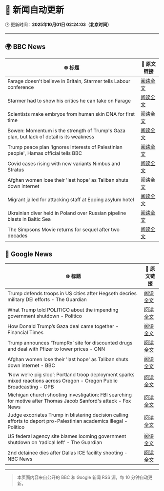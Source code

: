# 🧠 新闻自动更新

🕒 更新时间：**2025年10月01日 02:24:03（北京时间）**

---

## 🌍 BBC News

| 🌐 标题 | 🔗 原文链接 |
|--------|-------------|
| Farage doesn't believe in Britain, Starmer tells Labour conference | [阅读全文](https://www.bbc.com/news/articles/c749vy43l74o?at_medium=RSS&at_campaign=rss) |
| Starmer had to show his critics he can take on Farage | [阅读全文](https://www.bbc.com/news/articles/cpw1jwdlz7lo?at_medium=RSS&at_campaign=rss) |
| Scientists make embryos from human skin DNA for first time | [阅读全文](https://www.bbc.com/news/articles/c4g2vyee0zlo?at_medium=RSS&at_campaign=rss) |
| Bowen: Momentum is the strength of Trump's Gaza plan, but lack of detail is its weakness | [阅读全文](https://www.bbc.com/news/articles/cn829deeje3o?at_medium=RSS&at_campaign=rss) |
| Trump peace plan 'ignores interests of Palestinian people', Hamas official tells BBC | [阅读全文](https://www.bbc.com/news/articles/cx2j97jldkmo?at_medium=RSS&at_campaign=rss) |
| Covid cases rising with new variants Nimbus and Stratus | [阅读全文](https://www.bbc.com/news/articles/c3rv3y9jnryo?at_medium=RSS&at_campaign=rss) |
| Afghan women lose their 'last hope' as Taliban shuts down internet | [阅读全文](https://www.bbc.com/news/articles/c98dmq03n92o?at_medium=RSS&at_campaign=rss) |
| Migrant jailed for attacking staff at Epping asylum hotel | [阅读全文](https://www.bbc.com/news/articles/c4gzxv7lxw8o?at_medium=RSS&at_campaign=rss) |
| Ukrainian diver held in Poland over Russian pipeline blasts in Baltic Sea | [阅读全文](https://www.bbc.com/news/articles/cwywdmz7xpgo?at_medium=RSS&at_campaign=rss) |
| The Simpsons Movie returns for sequel after two decades | [阅读全文](https://www.bbc.com/news/articles/cx2x4dp5xxvo?at_medium=RSS&at_campaign=rss) |

## 📰 Google News

| 🌐 标题 | 🔗 原文链接 |
|--------|-------------|
| Trump defends troops in US cities after Hegseth decries military DEI efforts - The Guardian | [阅读全文](https://news.google.com/rss/articles/CBMilgFBVV95cUxOc1lyR0hQdnhDYkYzTjY5cXE0V0lDcWZCelNRb19vczZFSERLQlhja05iM2xLTnJna196My1MZmw1RVVSLWUxR2ZHb3ZxdTJVS3FvN1hjYkdxSFUtSXpGMHd5dFZtVUpBZktCaExNRmg4QURSLXdlWmhiWWlyWWtGcDgzTnQ1OVdwX0FhR1VfUVVnZGRwRFE?oc=5) |
| What Trump told POLITICO about the impending government shutdown - Politico | [阅读全文](https://news.google.com/rss/articles/CBMitAFBVV95cUxOX2VWRVpTNGJxNUlzNWc2Z3g1amxfQS1aRnNRb2V6UERvQTV3b285RlMwQmNuVzB4QloxQ1RsVFJjTDk2blBpYk9ERE51ZXBMN0xFNTlyUE1LTHBXSnNpUm1kOU14ZkRDaVM2LU9qcnlQYTVqYWJEcnU1NjA2akxkUXY1YWQ0RWxKeG1KaWxuYzRER1Q1YjA4SER4RlFJS3plUWtBbVcxV1h2S1JQVjVfTXBaU3c?oc=5) |
| How Donald Trump’s Gaza deal came together - Financial Times | [阅读全文](https://news.google.com/rss/articles/CBMicEFVX3lxTE16ZTF3YmVHaUwtZ25YcDRpalgyTUdQenVHa2dUaWhzRzB5d29pN1hRV1gzc3ZPMU9adm5XS19LYkRjVlZUdUpjWHNOSVJtRjN2Z1RLMVQxUEF0bjRueVJXdi1tOFpFM3VmWmlLYUI3cDQ?oc=5) |
| Trump announces ‘TrumpRx’ site for discounted drugs and deal with Pfizer to lower prices - CNN | [阅读全文](https://news.google.com/rss/articles/CBMickFVX3lxTFBHdmZZN25DQkptdXpzNE92Q0s4dzlOTVAzNmlkUEZ5d2JGWWdsTDhmcktsUVVMcTRrQklEV015Szg5eDEzZndTbFJRRDMyUzNNVFZnenEzUC1LUEVxRWx5UnFpMWItSWhtUnkyX3dyOGNUUQ?oc=5) |
| Afghan women lose their 'last hope' as Taliban shuts down internet - BBC | [阅读全文](https://news.google.com/rss/articles/CBMiWkFVX3lxTFBtY3ptbDVhc0RiODFWelVLNEN6V2lIbDI0Tkw0YTdNX2Z2Q1cyNF96YVQzbndxS1RURlUzZGdlWVp5T1BtaXBQVlYzU0U0SGxxYm5WNG85UTNYd9IBX0FVX3lxTE5WTzlTZHV2QmxPb3hHVzNUTVVreWZ2SmRPYWh6cldaRXJlRFU5bFhVSHJlYUVXQlk4My11UlBFaDJuOEZSX2NIU2hCOEZQVGd5elZwTFNPS3BTUU1rcjAw?oc=5) |
| ‘Now we’re pig slop’: Portland troop deployment sparks mixed reactions across Oregon - Oregon Public Broadcasting - OPB | [阅读全文](https://news.google.com/rss/articles/CBMingFBVV95cUxQREpZMGVkeDNRRTlpZ1VlandqblNmRkJzR2QzWGNYWkd2QjFfRlpoUUhYZnVOM25wdWkxT09Zek1DVWZyT0puX0tfcWxVd1c5TEFQM0RndmhKVlA4SzNTS1lHWUtzVU9jSUd3S09sVTRqdWpBWFQzbzNGRjV5MU5rSWtyUEFDa0NoSUZtY2JIeGNHTmhtV2djZjduelRHZw?oc=5) |
| Michigan church shooting investigation: FBI searching for motive after Thomas Jacob Sanford's attack - Fox News | [阅读全文](https://news.google.com/rss/articles/CBMihwFBVV95cUxPbjhaUWdVcWF3dk5FQ19nYzFkclQxam9XUklGbFJEanpDOEpqQjdFRkZZZk9XZTRuWEFxRXRrU2NqQV9rN0VibGZ2WW5HUktNQ2NUY1gxM1BiRnBlQlRXcURoTFhjMHZnTzBST0loOTNmcTM2VzhOQi1NeE9ETXhxMGhQeEY5R2vSAYwBQVVfeXFMTUNUaWlYYm51MlRzUEk0OUJCWU52LTR3QVdCTjhXbXBmbUhzaTJiQ0Nyc0ZtUXpBd1VRMVB0emFUMS1KSnpTYU9Ib0FmTmtzU2NnVy1lYWF1VWFxYVBkajR3WXQ5Q1lUR1RHZWl3a0FBSEU1NWZmbVlBWERsVW0tMmtjR2V3bHA5WWg5N1Y?oc=5) |
| Judge excoriates Trump in blistering decision calling efforts to deport pro-Palestinian academics illegal - Politico | [阅读全文](https://news.google.com/rss/articles/CBMinwFBVV95cUxQcHhvb3I1VnZUSVExa2hMUmtOT1c4M08zWDlvQWtOTnpXTTRQY01OZTBrQ2pPcHVBVkxsQnJnekhqeVRJM0ZaNUN5THNBZ2N4UjJJUnU5VE1lOWpKSXRBUzBPbno2SnlCWjl0RWRvV0pmS0ctYkFLVGsxbXJOVUhNb3ZCekpncGdaeGhGOGNEUTZUU0NoMjZMNXVncDgyenM?oc=5) |
| US federal agency site blames looming government shutdown on ‘radical left’ - The Guardian | [阅读全文](https://news.google.com/rss/articles/CBMijwFBVV95cUxPSjZGZFRicmFzUV8tcXU5QVRodWxnUmlSYU1reGczVFdIUjNBenlIeUc5amZBSnBScnZIVU8yajNNUFgzOGdnNmFFd1ZLRFhaSmduYV9CRThoSXg4SXNnQmpGbVdFenhacGM0M2stR0tzSTV2alYwblRDa2FuN21JVFp2TmhlaU43c1RfcWhFSQ?oc=5) |
| 2nd detainee dies after Dallas ICE facility shooting - NBC News | [阅读全文](https://news.google.com/rss/articles/CBMimgFBVV95cUxOWHgybVE3WkpXTUEyRWFkVkdOYmFfMEJsWHZnTnhiT2pteFhxenNWQ3F1VC1zLWdKNUoyN3p3Qm1sX3B6Q19kMW9Sa0lvalY4N0NjTkVJZjRBT05HaTloNllzZUpNcUxBWVJiSjNZblVHX05PZkRFRWFFZDRnNE1mSlJVZmZDazl4d0lPVDFVMHRXZnE0Nld6Tnh30gFWQVVfeXFMTmx0TzNnUTA0Mmc1NDFxdlJvUVNlMzRDTFN0YmNwaElLZnZMdUZ5ZEdTRnlBMUNyQWEzOVhWaXp5UndwaExCb3gxYXZkQnM3N1ROUDNGV1E?oc=5) |

---
> 本页面内容来自公开的 BBC 和 Google 新闻 RSS 源，每 10 分钟自动更新。